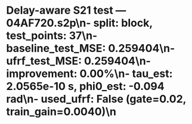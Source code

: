 # Delay-aware S21 test — 04AF720.s2p\n- split: block, test_points: 37\n- baseline_test_MSE: 0.259404\n- ufrf_test_MSE: 0.259404\n- improvement: 0.00%\n- tau_est: 2.0565e-10 s, phi0_est: -0.094 rad\n- used_ufrf: False (gate=0.02, train_gain=0.0040)\n